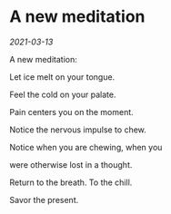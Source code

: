 # A new meditation

_2021-03-13_

A new meditation: 

Let ice melt on your tongue. 

Feel the cold on your palate. 

Pain centers you on the moment.

Notice the nervous impulse to chew.

Notice when you are chewing, when you

were otherwise lost in a thought. 

Return to the breath. To the chill. 

Savor the present.

